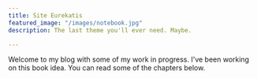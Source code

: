 ```yaml
---
title: Site Eurekatis
featured_image: "/images/notebook.jpg"
description: The last theme you'll ever need. Maybe.

---
```

Welcome to my blog with some of my work in progress. I've been working on this book idea. You can read some of the chapters below.